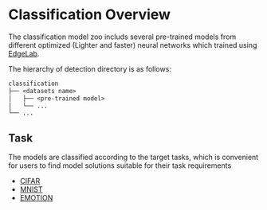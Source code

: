 # Classification Overview

The classification model zoo includs several pre-trained models from different optimized (Lighter and faster) neural networks which trained using [EdgeLab](https://github.com/Seeed-Studio/EdgeLab).

The hierarchy of detection directory is as follows:

```txt
classification
├── <datasets name>
│   ├── <pre-trained model>
│   └── ...
└── ...
```


## Task

The models are classified according to the target tasks, which is convenient for users to find model solutions suitable for their task requirements

- [CIFAR](./cifar/README.md)
- [MNIST](./mnist/README.md)
- [EMOTION](./emotion/README.md)
